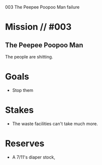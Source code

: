 003
The Peepee Poopoo Man
failure

# Mission // #003

## The Peepee Poopoo Man

The people are shitting.

# Goals

- Stop them

# Stakes

- The waste facilities can't take much more.

# Reserves

- A 7/11's diaper stock,
